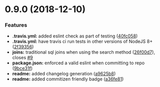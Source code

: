 # 0.9.0 (2018-12-10)


### Features

* **.travis.yml:** added eslint check as part of testing ([40fc058](https://github.com/LayerizeJS/layerize/commit/40fc058))
* **.travis.yml:** have travis ci run tests in other versions of NodeJS 8+ ([2f39356](https://github.com/LayerizeJS/layerize/commit/2f39356))
* **joins:** traditional sql joins when using the search method ([26f00d7](https://github.com/LayerizeJS/layerize/commit/26f00d7)), closes [#9](https://github.com/LayerizeJS/layerize/issues/9)
* **package.json:** enforced a valid eslint when committing to repo ([9bce31f](https://github.com/LayerizeJS/layerize/commit/9bce31f))
* **readme:** added changelog generation ([a9625b8](https://github.com/LayerizeJS/layerize/commit/a9625b8))
* **readme:** added commitizen friendly badge ([a36fe81](https://github.com/LayerizeJS/layerize/commit/a36fe81))











